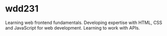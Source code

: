 # wdd231
Learning web frontend fundamentals. Developing expertise with HTML, CSS and JavaScript for web development. Learning to work with APIs.

